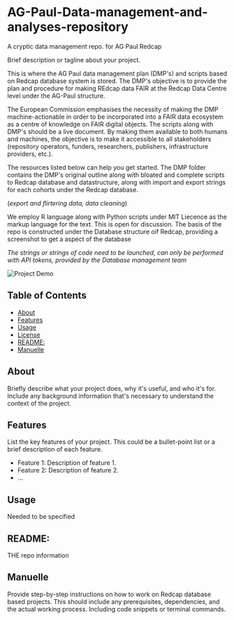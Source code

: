 # AG-Paul-Data-management-and-analyses-repository
A cryptic data management repo. for AG Paul Redcap

Brief description or tagline about your project.

This is where the AG Paul data management plan (DMP's) and scripts based on Redcap database system is stored. The DMP's objective is to provide the plan and procedure for making REdcap data FAIR at the Redcap Data Centre level under the AG-Paul structure.

The European Commission emphasises the necessity of making the DMP machine-actionable in order to be incorporated into a FAIR data ecosystem as a centre of knowledge on FAIR digital objects. The scripts along with DMP's should be a live document. By making them available to both humans and machines, the objective is to make it accessible to all stakeholders (repository operators, funders, researchers, publishers, infrastructure providers, etc.).

The resources listed below can help you get started. The DMP folder contains the DMP's original outline along with bloated and complete scripts to Redcap database and datastructure, along with import and export strings for each cohorts under the Redcap database.

(*export and flirtering data, data cleaning*)

We employ R language along with Python scripts under MIT Liecence as the markup language for the text. This is open for discussion.
The basis of the repo is constructed under the Database structure oif Redcap, providing a screenshot to get a aspect of the database


*The strings or strings of code need to be launched, can only be performed with API tokens, provided by the Database management team*

![Project Demo](demo.gif)  <!-- You can embed images, GIFs, or even videos here to showcase your project -->

## Table of Contents

- [About](#about)
- [Features](#features)
- [Usage](#usage)
- [License](#license)
- [README:](#tootherrepos)
- [Manuelle](#Manuelle)

## About

Briefly describe what your project does, why it's useful, and who it's for. Include any background information that's necessary to understand the context of the project.

## Features

List the key features of your project. This could be a bullet-point list or a brief description of each feature.

- Feature 1: Description of feature 1.
- Feature 2: Description of feature 2.
- ...
## Usage
Needed to be specified


## README: 
THE repo information

## Manuelle

Provide step-by-step instructions on how to work on Redcap database based projects. This should include any prerequisites, dependencies, and the actual working process. Including code snippets or terminal commands.




